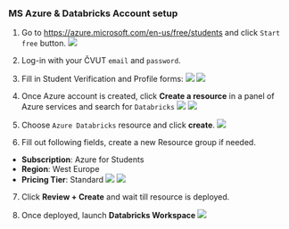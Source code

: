 ### MS Azure & Databricks Account setup

1. Go to https://azure.microsoft.com/en-us/free/students and click `Start free` button.
![](/assets/azure_1.PNG)

2. Log-in with your ČVUT `email` and `password`.
3. Fill in Student Verification and Profile forms:
   ![](/assets/azure_signup_2.PNG)
   ![](/assets/azure_signup_3.PNG)

4. Once Azure account is created, click **Create a resource** in a panel of Azure services and search for `Databricks`
   ![](/assets/azure_3.PNG)
   ![](/assets/azure_4.PNG)

5. Choose `Azure Databricks` resource and click **create**.
   ![](/assets/azure_5.PNG)

6. Fill out following fields, create a new Resource group if needed.

- **Subscription**: Azure for Students
- **Region**: West Europe
- **Pricing Tier**: Standard
  ![](/assets/azure_6.PNG)
  ![](/assets/azure_7.PNG)

7. Click **Review + Create** and wait till resource is deployed.

8. Once deployed, launch **Databricks Workspace**
   ![](/assets/azure_8.PNG)
